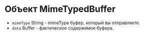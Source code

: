 # Объект MimeTypedBuffer

* `mimeType` String - mimeType буфер, который вы отправляете.
* `data` Buffer - фактическое содержимое буфера.